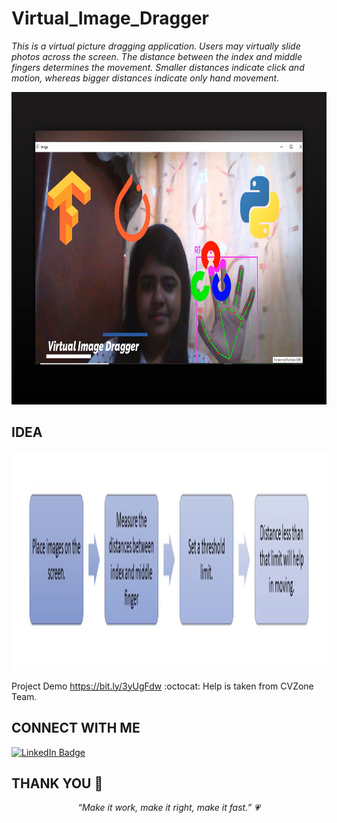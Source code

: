 # Virtual_Image_Dragger
*This is a virtual picture dragging application. Users may virtually slide photos across the screen. The distance between the index and middle fingers determines the movement. Smaller distances indicate click and motion, whereas bigger distances indicate only hand movement.*
<p align="center">
   <img src="img.jpg" width="800" height="500">
</p>

IDEA
------
<p align="center">
   <img src="img1.png" width="900" height="350">
</p>



Project Demo https://bit.ly/3yUgFdw :octocat:
Help is taken from CVZone Team.

CONNECT WITH ME
---
[![LinkedIn Badge](https://img.shields.io/badge/LinkedIn-Randrita-informational?style=flat&logo=linkedin&logoColor=white&color=0D76A8)](https://www.linkedin.com/in/randrita-sarkar-8690591a1/) 

THANK YOU :tada:
--------------------------------
<p align="center"  >
    <meta charset="UTF-8">
    <i> “Make it work, make it right, make it fast.” &#128151 </i>
</p>
